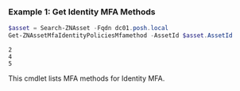 ### Example 1: Get Identity MFA Methods
```powershell
$asset = Search-ZNAsset -Fqdn dc01.posh.local
Get-ZNAssetMfaIdentityPoliciesMfamethod -AssetId $asset.AssetId
```

```output
2
4
5
```

This cmdlet lists MFA methods for Identity MFA.
